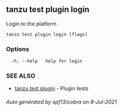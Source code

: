 ## tanzu test plugin login

Login to the platform

```
tanzu test plugin login [flags]
```

### Options

```
  -h, --help   help for login
```

### SEE ALSO

* [tanzu test plugin](tanzu_test_plugin.md)	 - Plugin tests

###### Auto generated by spf13/cobra on 8-Jul-2021
